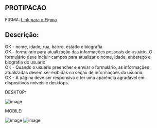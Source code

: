 ## PROTIPACAO

FIGMA: [Link para o Figma](https://www.figma.com/file/1xjaIZesMkh2fXjrbw9g2Q/Untitled?type=design&node-id=0-1&mode=design&t=7EYlAthpb76kuOU8-0)

## Descrição:

﻿OK - nome, idade, rua, bairro, estado e biografia.  
OK - formulário para atualização das informações pessoais do usuário. O formulário deve incluir campos para atualizar o nome, idade, endereço e biografia do usuário.  
OK - Quando o usuário preencher e enviar o formulário, as informações atualizadas devem ser exibidas na seção de informações do usuário.  
OK - A página deve ser responsiva e ter uma aparência agradável em dispositivos móveis e desktops.

DESKTOP:


![image](https://github.com/rcsCrew/Desafio-sync380/assets/51542841/fb6d61aa-6d85-4e22-bd23-9318857910e3)


MOBILE:



![image](https://github.com/rcsCrew/Desafio-sync380/assets/51542841/188e877a-64a2-4219-86b1-48794f82e213)
![image](https://github.com/rcsCrew/Desafio-sync380/assets/51542841/6163bdb8-ce59-4de8-b0ba-8a10cf730ef7)
